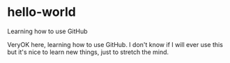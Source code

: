 # hello-world
Learning how to use GitHub

VeryOK here, learning how to use GitHub.  I don't know if I will ever use this but it's nice to learn new things, just to stretch the mind.
